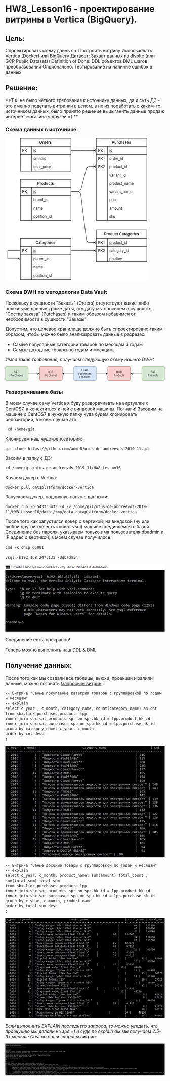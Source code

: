 # HW8_Lesson16 - проектирование витрины в Vertica (BigQuery).

## Цель: 
Спроектировать схему данных + Построить витрину Использовать Vertica (Docker) или BigQuery 
Датасет: Захват данных из divolte (или GCP Public Datasets) 
Definition of Done:  DDL объектов  DML шагов преобразований 
Опционально: Тестирование на наличие ошибок в данных

## Решение:

**Т.к. не было чёткого требования к источнику данных, да и суть ДЗ - это именно поделать витринки в целом, а не из поработать с каким-то источником данных, было принято решение выцыганить данные продаж интернет магазина у друзей =) **


### Схема данных в источнике:
![ERD](https://raw.githubusercontent.com/adm-8/otus-de-andreevds-2019-11/master/HW8_Lesson16/_images/erd_source.jpg)

### Схема DWH по методологии Data Vault 

Поскольку в сущности "Заказы" (Orders) отсутствуют какие-либо полезныые данные кроме даты, эту дату мы прокинем в сущность "Состав заказа" (Purchases) и таким образом избавимся от необходимости в сущности "Заказы".

Допустим, что целевое хранилище должно быть спроектировано таким образом, чтобы можно было анализировать данные в разрезах:
* Самые популярные категории товаров по месяцам и годам
* Самые доходные товары по годам и месяцам.

*Имея такия требования, получаем следующую схему нашего DWH:*

![ERD_DWH_DV2](https://raw.githubusercontent.com/adm-8/otus-de-andreevds-2019-11/master/HW8_Lesson16/_images/erd_DWH_dv2.jpg)


### Разворачивание базы

В моем случае саму Vertica я буду разворачивать на виртуалке с CentOS7, а конектиться к ней с виндовой машины. Погнали! Заходим на машине с CentOS7 в нужную папку куда будем клонировать репозиторий, в моем случае это:
```
 cd /home/git
```

Клонируем наш чудо-репозиторий:
```
git clone https://github.com/adm-8/otus-de-andreevds-2019-11.git
```
 
Захоим в папку с ДЗ:
```
cd /home/git/otus-de-andreevds-2019-11/HW8_Lesson16
```

Качаем докер с Vertica:
```
docker pull dataplatform/docker-vertica
```

Запускаем докер, подпихнув папку с данными:
```
docker run -p 5433:5433 -d -v /home/git/otus-de-andreevds-2019-11/HW8_Lesson16/data:/tmp/data dataplatform/docker-vertica
```

После того как запустился докер с вертикой, на виндовой (ну или любой другой где есть клиент vsql) машине соединяемся с базой. Соединение без пароля, указываем только имя пользователя dbadmin и IP адрес с вертикой, в моем случае получилось:
```
cmd /K chcp 65001

vsql -h192.168.247.131 -Udbadmin
```
![Connection_OK](https://raw.githubusercontent.com/adm-8/otus-de-andreevds-2019-11/master/HW8_Lesson16/_images/connection_ok.JPG)

Соединение есть, прекрасно! 

[Теперь можно выполнять наш DDL & DML](https://github.com/adm-8/otus-de-andreevds-2019-11/blob/master/HW8_Lesson16/DDL_DML.sql)

## Получение данных:
После того как мы создали все таблицы, вьюхи, проекции и залили данные, можно погонять [!запросики витрин](https://github.com/adm-8/otus-de-andreevds-2019-11/blob/master/HW8_Lesson16/DataMarts.sql) : 

```
-- Витрина "Самые покупаемые категрии товаров с группировкой по годам и месяцам"
-- explain
select c_year , c_month, category_name, count(category_name) as cnt
from sbx.link_purchases_products lpp
inner join sbx.sat_products spr on spr.hk_id = lpp.product_hk_id
inner join sbx.sat_purchases spu on spu.hk_id = lpp.purchase_hk_id
group by category_name, c_year, c_month
order by cnt desc
;
```
![DataMart_count_by_cat_name](https://raw.githubusercontent.com/adm-8/otus-de-andreevds-2019-11/master/HW8_Lesson16/_images/DataMart_count_by_cat_name.jpg)

```
-- Витрина "Самые дохоные товары с группировкой по годам и месяцам"
-- explain
select c_year, c_month, product_name, sum(amount) total_count , sum(total_sum) total_sum 
from sbx.link_purchases_products lpp
inner join sbx.sat_products spr on spr.hk_id = lpp.product_hk_id
inner join sbx.sat_purchases spu on spu.hk_id = lpp.purchase_hk_id
group by c_year, c_month, product_name 
order by total_sum desc
;
```
![DataMart_total_sum_by_product](https://raw.githubusercontent.com/adm-8/otus-de-andreevds-2019-11/master/HW8_Lesson16/_images/DataMart_total_sum_by_product.jpg)


*Если выполнить EXPLAIN последнего запроса, то можно увидеть, что проекуцию мы делали не зря =) и судя по explain'ам мы получаем 2.5-3х меньше Cost на наши запросы витрин*

![DataMart_total_sum_by_product](https://raw.githubusercontent.com/adm-8/otus-de-andreevds-2019-11/master/HW8_Lesson16/_images/DataMart_total_sum_by_product_explain.jpg)




